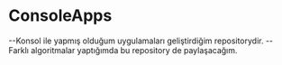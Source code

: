 # ConsoleApps
 --Konsol ile yapmış olduğum uygulamaları geliştirdiğim repositorydir.
 --Farklı algoritmalar yaptığımda bu repository de paylaşacağım.
